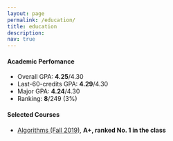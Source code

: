 ```yaml
---
layout: page
permalink: /education/
title: education
description:
nav: true
---
```


#### Academic Perfomance
* Overall GPA: **4.25**/4.30
* Last-60-credits GPA: **4.29**/4.30
* Major GPA: **4.24**/4.30
* Ranking: **8**/249 (3%)

#### Selected Courses
* [Algorithms (Fall 2019)](https://nol.ntu.edu.tw/nol/coursesearch/print_table.php?course_id=901%2039000&class=01&dpt_code=9010&ser_no=19610&semester=108-1&lang=CH), **A+, ranked No. 1 in the class**
